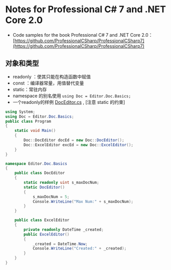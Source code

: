 # Notes for Professional C# 7 and .NET Core 2.0

- Code samples for the book Professional C# 7 and .NET Core 2.0：[https://github.com/ProfessionalCSharp/ProfessionalCSharp7](https://github.com/ProfessionalCSharp/ProfessionalCSharp7) 

## 对象和类型

- readonly ：使其只能在构造函数中赋值
- const ：编译器常量，用值替代变量
- static：常驻内存
- namespace 的别名使用   `using Doc = Editor.Doc.Basics;`
- 一个readonly的样例 [DocEditor.cs](https://github.com/ParrySMS/CSharpDemo/blob/master/DocEditor.cs) , [注意 static 的约束]

```C#
using System;
using Doc = Editor.Doc.Basics;
public class Program
{
    static void Main()
    {
        Doc::DocEditor docEd = new Doc::DocEditor();
        Doc::ExcelEditor excEd = new Doc::ExcelEditor();
    }
}

namespace Editor.Doc.Basics
{
    public class DocEditor
    {
        static readonly uint s_maxDocNum;
        static DocEditor()
        {
            s_maxDocNum = 5;
            Console.WriteLine("Max Num:" + s_maxDocNum);
        }
    }

    public class ExcelEditor
    {
        private readonly DateTime _created;
        public ExcelEditor()
        {
            _created = DateTime.Now;
            Console.WriteLine("Created:" + _created);
        }
    }
}
```

